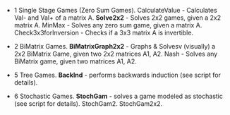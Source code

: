 * 1 Single Stage Games (Zero Sum Games).
CalculateValue - Calculates Val- and Val+ of a matrix A.
**Solve2x2** - Solves 2x2 games, given a 2x2 matrix A.
MinMax - Solves any zero sum game, given a matrix A.
Check3x3forInversion - Checks if a 3x3 matrix A is invertible.

* 2 BiMatrix Games.
**BiMatrixGraph2x2** - Graphs & Solvesv (visually) a 2x2 BiMatrix Game, given two 2x2 matrices A1, A2.
Nash - Solves any BiMatrix game, given two matrices A1, A2.

* 5 Tree Games.
**BackInd** - performs backwards induction (see script for details).

* 6 Stochastic Games.
**StochGam** - solves a game modeled as stochastic (see script for details).
StochGam2.
StochGam2x2.
